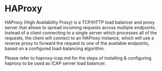 # HAProxy

HAProxy (High Availability Proxy) is a TCP/HTTP load balancer and proxy  server that allows to spread incoming requests across multiple endpoints. Instead of a client connecting to a single server which processes all of the requests, the client will connect to an HAProxy instance, which will use a reverse proxy to forward the request to one of the available endpoints, based on a configured load-balancing algorithm.

Please refer to haproxy-icap.md for the steps of installing & configuring haproxy to be used as ICAP server load balancer.

